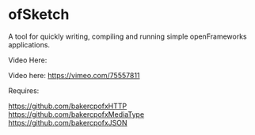 ofSketch
========

A tool for quickly writing, compiling and running simple openFrameworks applications.

Video Here:

Video here: https://vimeo.com/75557811

Requires:

https://github.com/bakercpofxHTTP
https://github.com/bakercpofxMediaType
https://github.com/bakercpofxJSON
